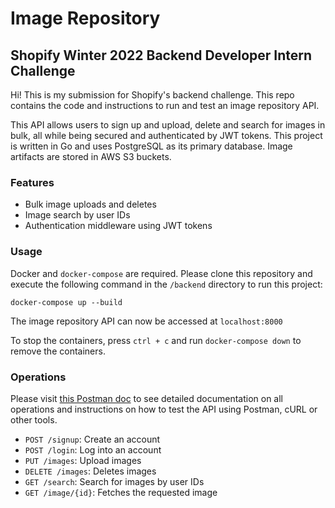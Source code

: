 # Image Repository
## Shopify Winter 2022 Backend Developer Intern Challenge

Hi! This is my submission for Shopify's backend challenge. This repo contains the code and instructions to run and test an image repository API.

This API allows users to sign up and upload, delete and search for images in bulk, all while being secured and authenticated by JWT tokens. This project is written in Go and uses PostgreSQL as its primary database. Image artifacts are stored in AWS S3 buckets.

### Features

- Bulk image uploads and deletes
- Image search by user IDs
- Authentication middleware using JWT tokens

### Usage

Docker and `docker-compose` are required. Please clone this repository and execute the following command in the `/backend` directory to run this project: 
```
docker-compose up --build
```
The image repository API can now be accessed at `localhost:8000` 

To stop the containers, press `ctrl + c` and run `docker-compose down` to remove the containers. 

### Operations
Please visit [this Postman doc](https://documenter.getpostman.com/view/13042235/UUxuj9xn) to see detailed documentation on all operations and instructions on how to test the API using Postman, cURL or other tools.  
- `POST /signup`: Create an account
- `POST /login`: Log into an account
- `PUT /images`: Upload images
- `DELETE /images`: Deletes images
- `GET /search`: Search for images by user IDs
- `GET /image/{id}`: Fetches the requested image

